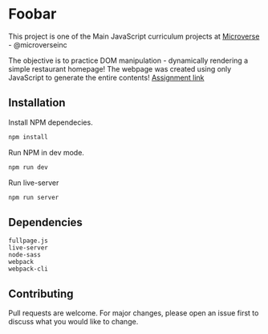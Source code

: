 # Foobar

This project is one of the Main JavaScript curriculum projects at [Microverse](https://https://www.microverse.org/) - @microverseinc

The objective is to practice DOM manipulation - dynamically rendering a simple restaurant homepage! The webpage was created using only JavaScript to generate the entire contents!
[Assignment link](https://www.theodinproject.com/courses/javascript/lessons/restaurant-page)

## Installation

Install NPM dependecies.

```bash
npm install
```

Run NPM in dev mode.

```bash
npm run dev
```

Run live-server

```bash
npm run server
```

## Dependencies

```
fullpage.js
live-server
node-sass
webpack
webpack-cli
```

## Contributing
Pull requests are welcome. For major changes, please open an issue first to discuss what you would like to change.